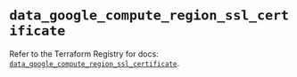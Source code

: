 # `data_google_compute_region_ssl_certificate`

Refer to the Terraform Registry for docs: [`data_google_compute_region_ssl_certificate`](https://registry.terraform.io/providers/drfaust92/google/4.16.4/docs/data-sources/compute_region_ssl_certificate).
